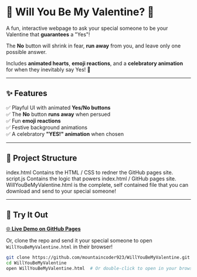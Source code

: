 # 💖 Will You Be My Valentine? 💖

A fun, interactive webpage to ask your special someone to be your Valentine that **guarantees** a "Yes"! 

The **No** button will shrink in fear, **run away** from you, and leave only one possible answer.  

Includes **animated hearts**, **emoji reactions**, and a **celebratory animation** for when they inevitably say Yes! 🎉

---

## ✨ Features

✅ Playful UI with animated **Yes/No buttons**  
✅ The **No** button **runs away** when persued  
✅ Fun **emoji reactions**   
✅ Festive background animations  
✅ A celebratory **"YES!" animation** when chosen

---

## 📂 Project Structure

index.html Contains the HTML / CSS to redner the GitHub pages site.
script.js Contains the logic that powers index.html / GitHub pages site.
WillYouBeMyValentine.html is the complete, self contained file that you can download and send to your special someone!


---

## 🚀 Try It Out

[🌐 **Live Demo on GitHub Pages**](https://mountaincoder923.github.io/WillYouBeMyValentine/)

Or, clone the repo and send it your special someone to open `WillYouBeMyValentine.html` in their browser!

```bash
git clone https://github.com/mountaincoder923/WillYouBeMyValentine.git
cd WillYouBeMyValentine
open WillYouBeMyValentine.html  # Or double-click to open in your browser
